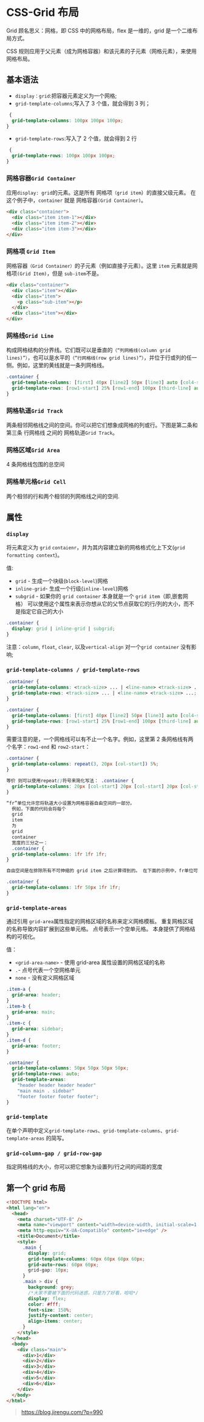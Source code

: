 # CSS-Grid 布局

Grid 顾名思义：网格，即 CSS 中的网格布局，flex 是一维的，grid 是一个二维布局方式。

CSS 规则应用于父元素（成为网格容器）和该元素的子元素（网格元素），来使用网格布局。

## 基本语法

- `display：grid`:把容器元素定义为一个网格;
- `grid-template-columns`;写入了 3 个值，就会得到 3 列；

```css
 {
  grid-template-columns: 100px 100px 100px;
}
```

- `grid-template-rows`:写入了 2 个值，就会得到 2 行

```css
 {
  grid-template-rows: 100px 100px 100px;
}
```

### 网格容器`Grid Container`

应用`display: grid`的元素。这是所有 网格项`（grid item`）的直接父级元素。
在这个例子中，`container` 就是 网格容器`(Grid Container)`。

```html
<div class="container">
  <div class="item item-1"></div>
  <div class="item item-2"></div>
  <div class="item item-3"></div>
</div>
```

### 网格项 `Grid Item`

网格容器`（Grid Container）`的子元素（例如直接子元素）。这里 `item` 元素就是网格项`(Grid Item)`，但是 `sub-item`不是。

```html
<div class="container">
  <div class="item"></div>
  <div class="item">
    <p class="sub-item"></p>
  </div>
  <div class="item"></div>
</div>
```

### 网格线`Grid Line`

构成网格结构的分界线。它们既可以是垂直的`（“列网格线(column grid lines)”）`，也可以是水平的`（“行网格线(row grid lines)”）`，并位于行或列的任一侧。例如，这里的黄线就是一条列网格线。

```css
.container {
  grid-template-columns: [first] 40px [line2] 50px [line3] auto [col4-start] 50px [five] 40px [end];
  grid-template-rows: [row1-start] 25% [row1-end] 100px [third-line] auto [last-line];
}
```

### 网格轨道`Grid Track`

两条相邻网格线之间的空间。你可以把它们想象成网格的列或行。下图是第二条和第三条 行网格线 之间的 网格轨道`Grid Track`。

### 网格区域`Grid Area`

4 条网格线包围的总空间

### 网格单元格`Grid Cell`

两个相邻的行和两个相邻的列网格线之间的空间.

## 属性

### `display`

将元素定义为 `grid` `contaienr`，并为其内容建立新的网格格式化上下文(`grid formatting context`)。

值:

- `grid` - 生成一个块级(`block-level`)网格
- `inline-grid`- 生成一个行级(`inline-level`)网格
- `subgrid` - 如果你的 `grid container` 本身就是一个 `grid item`（即,嵌套网格）
  可以使用这个属性来表示你想从它的父节点获取它的行/列的大小，而不是指定它自己的大小

```css
.container {
  display: grid | inline-grid | subgrid;
}
```

注意：`column`, `float`, `clear`, 以及`vertical-align` 对一个`grid container` 没有影响;

### `grid-template-columns / grid-template-rows`

```css
.container {
  grid-template-columns: <track-size> ... | <line-name> <track-size> ...;
  grid-template-rows: <track-size> ... | <line-name> <track-size> ...;
}
```

```css
.container {
  grid-template-columns: [first] 40px [line2] 50px [line3] auto [col4-start] 50px [five] 40px [end];
  grid-template-rows: [row1-start] 25% [row1-end] 100px [third-line] auto [last-line];
}
```

需要注意的是，一个网格线可以有不止一个名字。例如，这里第 2 条网格线有两个名字：`row1-end` 和 `row2-start`：

```css
.container {
  grid-template-columns: repeat(3, 20px [col-start]) 5%;
}

等价 则可以使用repeat()符号来简化写法： .container {
  grid-template-columns: 20px [col-start] 20px [col-start] 20px [col-start] 5%;
}

“fr”单位允许您将轨道大小设置为网格容器自由空间的一部分。
  例如，下面的代码会将每个
  grid
  item
  为
  grid
  container
  宽度的三分之一：
  .container {
  grid-template-columns: 1fr 1fr 1fr;
}

自由空间是在排除所有不可伸缩的 grid item 之后计算得到的。 在下面的示例中，fr单位可用的自由空间总量不包括50px:

.container {
  grid-template-columns: 1fr 50px 1fr 1fr;
}
```

### `grid-template-areas`

通过引用 `grid-area`属性指定的网格区域的名称来定义网格模板。
重复网格区域的名称导致内容扩展到这些单元格。 点号表示一个空单元格。
本身提供了网格结构的可视化。

值：

- `<grid-area-name>` - 使用 grid-area 属性设置的网格区域的名称
- `.`- 点号代表一个空网格单元
- `none` - 没有定义网格区域

```css
.item-a {
  grid-area: header;
}
.item-b {
  grid-area: main;
}
.item-c {
  grid-area: sidebar;
}
.item-d {
  grid-area: footer;
}

.container {
  grid-template-columns: 50px 50px 50px 50px;
  grid-template-rows: auto;
  grid-template-areas:
    "header header header header"
    "main main . sidebar"
    "footer footer footer footer";
}
```

### `grid-template`

在单个声明中定义`grid-template-rows`、`grid-template-columns`、`grid-template-areas` 的简写。

### `grid-column-gap / grid-row-gap`

指定网格线的大小，你可以把它想象为设置列/行之间的间距的宽度

## 第一个 grid 布局

```html
<!DOCTYPE html>
<html lang="en">
  <head>
    <meta charset="UTF-8" />
    <meta name="viewport" content="width=device-width, initial-scale=1.0" />
    <meta http-equiv="X-UA-Compatible" content="ie=edge" />
    <title>Document</title>
    <style>
      .main {
        display: grid;
        grid-template-columns: 60px 60px 60px 60px;
        grid-auto-rows: 60px 60px;
        grid-gap: 10px;
      }
      .main > div {
        background: grey;
        /*大家不要被下面的代码迷惑，只是为了好看，哈哈*/
        display: flex;
        color: #fff;
        font-size: 150%;
        justify-content: center;
        align-items: center;
      }
    </style>
  </head>
  <body>
    <div class="main">
      <div>1</div>
      <div>2</div>
      <div>3</div>
      <div>4</div>
      <div>5</div>
      <div>6</div>
    </div>
  </body>
</html>
```

> <https://blog.jirengu.com/?p=990>
